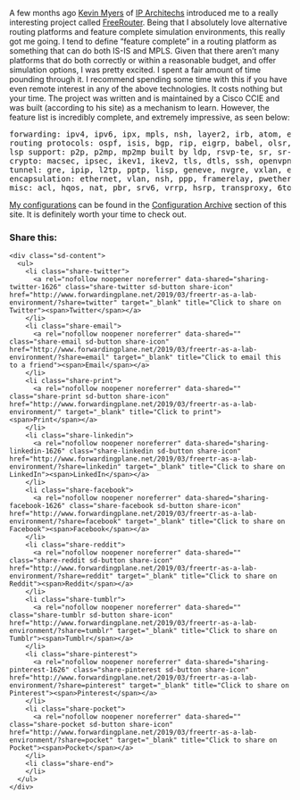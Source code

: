 A few months ago [Kevin Myers](https://www.stubarea51.net/about-me/) of [IP Architechs](https://www.iparchitechs.com/) introduced me to a really interesting project called [FreeRouter](http://freerouter.nop.hu/). Being that I absolutely love alternative routing platforms and feature complete simulation environments, this really got me going. I tend to define &#8220;feature complete&#8221; in a routing platform as something that can do both IS-IS and MPLS. Given that there aren&#8217;t many platforms that do both correctly or within a reasonable budget, and offer simulation options, I was pretty excited. I spent a fair amount of time pounding through it. I recommend spending some time with this if you have even remote interest in any of the above technologies. It costs nothing but your time. The project was written and is maintained by a Cisco CCIE and was built (according to his site) as a mechanism to learn. However, the feature list is incredibly complete, and extremely impressive, as seen below:

<pre class="wp-block-preformatted">forwarding: ipv4, ipv6, ipx, mpls, nsh, layer2, irb, atom, eompls, vpls, evpn<br />routing protocols: ospf, isis, bgp, rip, eigrp, babel, olsr, pim, msdp<br />lsp support: p2p, p2mp, mp2mp built by ldp, rsvp-te, sr, sr-te, bier<br />crypto: macsec, ipsec, ikev1, ikev2, tls, dtls, ssh, openvpn<br />tunnel: gre, ipip, l2tp, pptp, lisp, geneve, nvgre, vxlan, etherip<br />encapsulation: ethernet, vlan, nsh, ppp, framerelay, pwether, virtppp, hairpin<br />misc: acl, hqos, nat, pbr, srv6, vrrp, hsrp, transproxy, 6to4, rpl, tunnel, vpdn </pre>

[My configurations](https://www.forwardingplane.net/configuration-archive/freertr-basic-configurations/) can be found in the [Configuration Archive](https://www.forwardingplane.net/configuration-archive/) section of this site. It is definitely worth your time to check out. 

<div class="sharedaddy sd-sharing-enabled">
  <div class="robots-nocontent sd-block sd-social sd-social-icon-text sd-sharing">
    <h3 class="sd-title">
      Share this:
    </h3>
    
    <div class="sd-content">
      <ul>
        <li class="share-twitter">
          <a rel="nofollow noopener noreferrer" data-shared="sharing-twitter-1626" class="share-twitter sd-button share-icon" href="http://www.forwardingplane.net/2019/03/freertr-as-a-lab-environment/?share=twitter" target="_blank" title="Click to share on Twitter"><span>Twitter</span></a>
        </li>
        <li class="share-email">
          <a rel="nofollow noopener noreferrer" data-shared="" class="share-email sd-button share-icon" href="http://www.forwardingplane.net/2019/03/freertr-as-a-lab-environment/?share=email" target="_blank" title="Click to email this to a friend"><span>Email</span></a>
        </li>
        <li class="share-print">
          <a rel="nofollow noopener noreferrer" data-shared="" class="share-print sd-button share-icon" href="http://www.forwardingplane.net/2019/03/freertr-as-a-lab-environment/" target="_blank" title="Click to print"><span>Print</span></a>
        </li>
        <li class="share-linkedin">
          <a rel="nofollow noopener noreferrer" data-shared="sharing-linkedin-1626" class="share-linkedin sd-button share-icon" href="http://www.forwardingplane.net/2019/03/freertr-as-a-lab-environment/?share=linkedin" target="_blank" title="Click to share on LinkedIn"><span>LinkedIn</span></a>
        </li>
        <li class="share-facebook">
          <a rel="nofollow noopener noreferrer" data-shared="sharing-facebook-1626" class="share-facebook sd-button share-icon" href="http://www.forwardingplane.net/2019/03/freertr-as-a-lab-environment/?share=facebook" target="_blank" title="Click to share on Facebook"><span>Facebook</span></a>
        </li>
        <li class="share-reddit">
          <a rel="nofollow noopener noreferrer" data-shared="" class="share-reddit sd-button share-icon" href="http://www.forwardingplane.net/2019/03/freertr-as-a-lab-environment/?share=reddit" target="_blank" title="Click to share on Reddit"><span>Reddit</span></a>
        </li>
        <li class="share-tumblr">
          <a rel="nofollow noopener noreferrer" data-shared="" class="share-tumblr sd-button share-icon" href="http://www.forwardingplane.net/2019/03/freertr-as-a-lab-environment/?share=tumblr" target="_blank" title="Click to share on Tumblr"><span>Tumblr</span></a>
        </li>
        <li class="share-pinterest">
          <a rel="nofollow noopener noreferrer" data-shared="sharing-pinterest-1626" class="share-pinterest sd-button share-icon" href="http://www.forwardingplane.net/2019/03/freertr-as-a-lab-environment/?share=pinterest" target="_blank" title="Click to share on Pinterest"><span>Pinterest</span></a>
        </li>
        <li class="share-pocket">
          <a rel="nofollow noopener noreferrer" data-shared="" class="share-pocket sd-button share-icon" href="http://www.forwardingplane.net/2019/03/freertr-as-a-lab-environment/?share=pocket" target="_blank" title="Click to share on Pocket"><span>Pocket</span></a>
        </li>
        <li class="share-end">
        </li>
      </ul>
    </div>
  </div>
</div>
